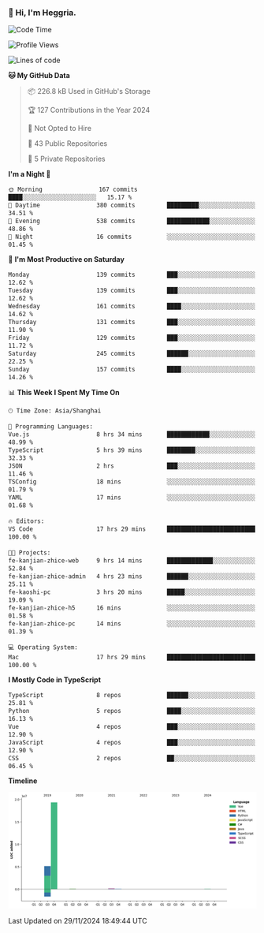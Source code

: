 ### 👋 Hi, I'm Heggria.

<!--START_SECTION:waka-->
![Code Time](http://img.shields.io/badge/Code%20Time-876%20hrs%2052%20mins-blue)

![Profile Views](http://img.shields.io/badge/Profile%20Views-0-blue)

![Lines of code](https://img.shields.io/badge/From%20Hello%20World%20I%27ve%20Written-24.8%20million%20lines%20of%20code-blue)

**🐱 My GitHub Data** 

> 📦 226.8 kB Used in GitHub's Storage 
 > 
> 🏆 127 Contributions in the Year 2024
 > 
> 🚫 Not Opted to Hire
 > 
> 📜 43 Public Repositories 
 > 
> 🔑 5 Private Repositories 
 > 
**I'm a Night 🦉** 

```text
🌞 Morning                167 commits         ████░░░░░░░░░░░░░░░░░░░░░   15.17 % 
🌆 Daytime                380 commits         █████████░░░░░░░░░░░░░░░░   34.51 % 
🌃 Evening                538 commits         ████████████░░░░░░░░░░░░░   48.86 % 
🌙 Night                  16 commits          ░░░░░░░░░░░░░░░░░░░░░░░░░   01.45 % 
```
📅 **I'm Most Productive on Saturday** 

```text
Monday                   139 commits         ███░░░░░░░░░░░░░░░░░░░░░░   12.62 % 
Tuesday                  139 commits         ███░░░░░░░░░░░░░░░░░░░░░░   12.62 % 
Wednesday                161 commits         ████░░░░░░░░░░░░░░░░░░░░░   14.62 % 
Thursday                 131 commits         ███░░░░░░░░░░░░░░░░░░░░░░   11.90 % 
Friday                   129 commits         ███░░░░░░░░░░░░░░░░░░░░░░   11.72 % 
Saturday                 245 commits         ██████░░░░░░░░░░░░░░░░░░░   22.25 % 
Sunday                   157 commits         ████░░░░░░░░░░░░░░░░░░░░░   14.26 % 
```


📊 **This Week I Spent My Time On** 

```text
🕑︎ Time Zone: Asia/Shanghai

💬 Programming Languages: 
Vue.js                   8 hrs 34 mins       ████████████░░░░░░░░░░░░░   48.99 % 
TypeScript               5 hrs 39 mins       ████████░░░░░░░░░░░░░░░░░   32.33 % 
JSON                     2 hrs               ███░░░░░░░░░░░░░░░░░░░░░░   11.46 % 
TSConfig                 18 mins             ░░░░░░░░░░░░░░░░░░░░░░░░░   01.79 % 
YAML                     17 mins             ░░░░░░░░░░░░░░░░░░░░░░░░░   01.68 % 

🔥 Editors: 
VS Code                  17 hrs 29 mins      █████████████████████████   100.00 % 

🐱‍💻 Projects: 
fe-kanjian-zhice-web     9 hrs 14 mins       █████████████░░░░░░░░░░░░   52.84 % 
fe-kanjian-zhice-admin   4 hrs 23 mins       ██████░░░░░░░░░░░░░░░░░░░   25.11 % 
fe-kaoshi-pc             3 hrs 20 mins       █████░░░░░░░░░░░░░░░░░░░░   19.09 % 
fe-kanjian-zhice-h5      16 mins             ░░░░░░░░░░░░░░░░░░░░░░░░░   01.58 % 
fe-kanjian-zhice-pc      14 mins             ░░░░░░░░░░░░░░░░░░░░░░░░░   01.39 % 

💻 Operating System: 
Mac                      17 hrs 29 mins      █████████████████████████   100.00 % 
```

**I Mostly Code in TypeScript** 

```text
TypeScript               8 repos             ██████░░░░░░░░░░░░░░░░░░░   25.81 % 
Python                   5 repos             ████░░░░░░░░░░░░░░░░░░░░░   16.13 % 
Vue                      4 repos             ███░░░░░░░░░░░░░░░░░░░░░░   12.90 % 
JavaScript               4 repos             ███░░░░░░░░░░░░░░░░░░░░░░   12.90 % 
CSS                      2 repos             ██░░░░░░░░░░░░░░░░░░░░░░░   06.45 % 
```



**Timeline**

![Lines of Code chart](https://raw.githubusercontent.com/heggria/heggria/main/assets/bar_graph.png)


 Last Updated on 29/11/2024 18:49:44 UTC
<!--END_SECTION:waka-->
